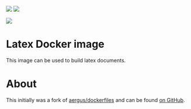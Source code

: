 [![](https://images.microbadger.com/badges/image/shoeper/latex.svg)](https://microbadger.com/images/shoeper/latex) [![](https://img.shields.io/docker/build/shoeper/latex.svg)](https://hub.docker.com/r/shoeper/latex)

[![](https://dockeri.co/image/shoeper/latex)](https://hub.docker.com/r/shoeper/latex)

# Latex Docker image

This image can be used to build latex documents.

# About

This initially was a fork of [aergus/dockerfiles][gh1] and can be found [on GitHub][gh2].


[gh2]: https://gitlab.com/shoeper/docker-latex-debian
[gh1]: https://github.com/aergus/dockerfiles
